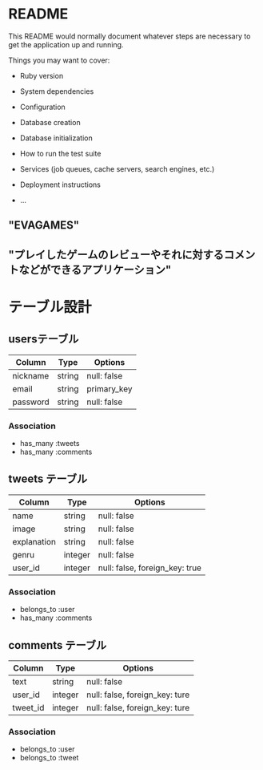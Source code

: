 # README

This README would normally document whatever steps are necessary to get the
application up and running.

Things you may want to cover:

* Ruby version

* System dependencies

* Configuration

* Database creation

* Database initialization

* How to run the test suite

* Services (job queues, cache servers, search engines, etc.)

* Deployment instructions

* ...

## "EVAGAMES"

## "プレイしたゲームのレビューやそれに対するコメントなどができるアプリケーション"


# テーブル設計

## usersテーブル

| Column   | Type    | Options     |
| -------- | ------- | ----------- |
| nickname | string | null: false |
| email    | string | primary_key |
| password | string | null: false |

### Association

- has_many :tweets
- has_many :comments


## tweets テーブル

| Column      | Type    | Options                        |
| ----------- | ------- | ------------------------------ |
| name        | string  | null: false                    |
| image       | string  | null: false                    |
| explanation | string  | null: false                    |
| genru       | integer | null: false                    |
| user_id     | integer | null: false, foreign_key: true |

### Association

- belongs_to :user
- has_many :comments


## comments テーブル

| Column   | Type    | Options                        |
| -------- | ------- | ------------------------------ |
| text     | string  | null: false                    |
| user_id  | integer | null: false, foreign_key: ture |
| tweet_id | integer | null: false, foreign_key: ture |

### Association

- belongs_to :user
- belongs_to :tweet